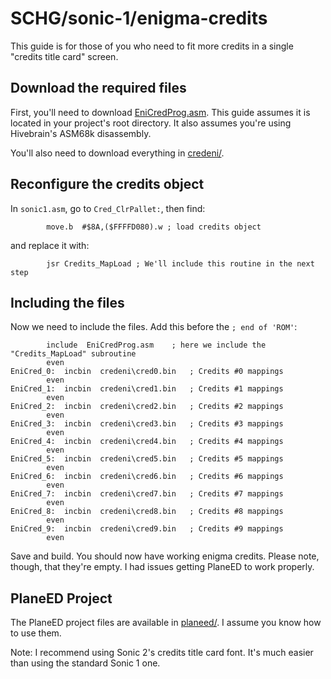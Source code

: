 # SCHG/sonic-1/enigma-credits

This guide is for those of you who need to fit more credits in a single "credits title card" screen.

## Download the required files

First, you'll need to download [EniCredProg.asm](EniCredProg.asm). This guide assumes it is located in your project's root directory.
It also assumes you're using Hivebrain's ASM68k disassembly.

You'll also need to download everything in [credeni/](credeni/).

## Reconfigure the credits object

In `sonic1.asm`, go to `Cred_ClrPallet:`, then find:

```
		move.b	#$8A,($FFFFD080).w ; load credits object
```

and replace it with:

```
		jsr	Credits_MapLoad	; We'll include this routine in the next step
```

## Including the files

Now we need to include the files. Add this before the `; end of 'ROM'`:

```
		include  EniCredProg.asm	; here we include the "Credits_MapLoad" subroutine
		even
EniCred_0:	incbin	credeni\cred0.bin	; Credits #0 mappings
		even
EniCred_1:	incbin	credeni\cred1.bin	; Credits #1 mappings
		even
EniCred_2:	incbin	credeni\cred2.bin	; Credits #2 mappings
		even
EniCred_3:	incbin	credeni\cred3.bin	; Credits #3 mappings
		even
EniCred_4:	incbin	credeni\cred4.bin	; Credits #4 mappings
		even
EniCred_5:	incbin	credeni\cred5.bin	; Credits #5 mappings
		even
EniCred_6:	incbin	credeni\cred6.bin	; Credits #6 mappings
		even
EniCred_7:	incbin	credeni\cred7.bin	; Credits #7 mappings
		even
EniCred_8:	incbin	credeni\cred8.bin	; Credits #8 mappings
		even
EniCred_9:	incbin	credeni\cred9.bin	; Credits #9 mappings
		even
```

Save and build. You should now have working enigma credits. Please note, though, that they're empty. I had issues getting PlaneED to work properly.

## PlaneED Project

The PlaneED project files are available in [planeed/](planeed/). I assume you know how to use them.

Note: I recommend using Sonic 2's credits title card font. It's much easier than using the standard Sonic 1 one.
